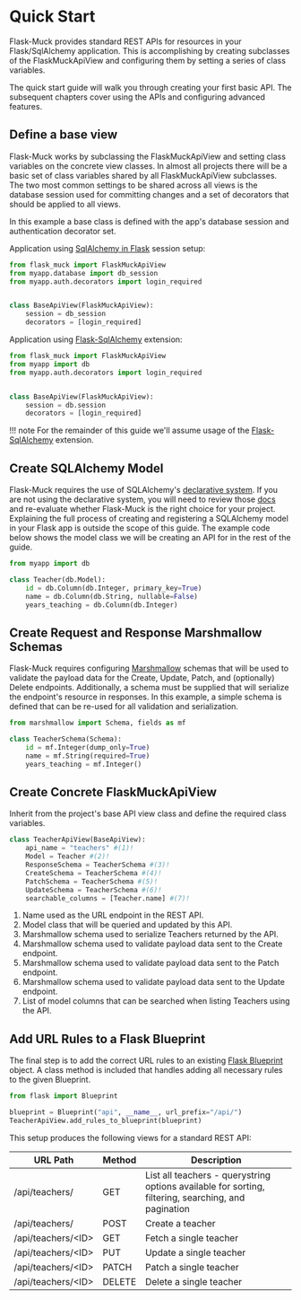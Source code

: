 # Quick Start

Flask-Muck provides standard REST APIs for resources in your Flask/SqlAlchemy application. This 
is accomplishing by creating subclasses of the FlaskMuckApiView and configuring them by setting a series of class
variables.

The quick start guide will walk you through creating your first basic API. The subsequent chapters cover using the APIs and configuring advanced features.


## Define a base view
Flask-Muck works by subclassing the FlaskMuckApiView and setting class variables on the concrete view classes. In almost 
all projects there will be a basic set of class variables shared by all FlaskMuckApiView subclasses. The two most common 
settings to be shared across all views is the database session used for committing changes and a set of 
decorators that should be applied to all views.

In this example a base class is defined with the app's database session and authentication decorator set.

Application using [SqlAlchemy in Flask](https://flask.palletsprojects.com/en/3.0.x/patterns/sqlalchemy/) session setup:
```python
from flask_muck import FlaskMuckApiView
from myapp.database import db_session 
from myapp.auth.decorators import login_required


class BaseApiView(FlaskMuckApiView):
    session = db_session
    decorators = [login_required]

```

Application using [Flask-SqlAlchemy](https://flask-sqlalchemy.palletsprojects.com/en/3.1.x/quickstart/#quick-start) extension:
```python
from flask_muck import FlaskMuckApiView
from myapp import db
from myapp.auth.decorators import login_required


class BaseApiView(FlaskMuckApiView):
    session = db.session
    decorators = [login_required]
```

!!! note
    For the remainder of this guide we'll assume usage of the [Flask-SqlAlchemy](https://flask-sqlalchemy.palletsprojects.com/en/3.1.x/quickstart/#quick-start) extension.

## Create SQLAlchemy Model
Flask-Muck requires the use of SQLAlchemy's [declarative system](https://docs.sqlalchemy.org/en/20/orm/quickstart.html). If you are not using the declarative system, you will need to review those [docs](https://docs.sqlalchemy.org/en/20/orm/quickstart.html) and re-evaluate whether Flask-Muck is the right choice for your project. Explaining the full process of creating and registering a SQLAlchemy model in your Flask app is outside the scope of this guide. The example code below shows the model class we will be creating an API for in the rest of the guide.

```python
from myapp import db

class Teacher(db.Model):
    id = db.Column(db.Integer, primary_key=True)
    name = db.Column(db.String, nullable=False)
    years_teaching = db.Column(db.Integer)
```

## Create Request and Response Marshmallow Schemas
Flask-Muck requires configuring [Marshmallow](https://marshmallow.readthedocs.io/en/stable/) schemas that will be used to validate the payload data for the Create, Update, Patch, and (optionally) Delete endpoints. Additionally, a schema must be supplied that will serialize the endpoint's resource in responses. In this example, a simple schema is defined that can be re-used for all validation and serialization.

```python
from marshmallow import Schema, fields as mf

class TeacherSchema(Schema):
    id = mf.Integer(dump_only=True)
    name = mf.String(required=True)
    years_teaching = mf.Integer()
```

## Create Concrete FlaskMuckApiView
Inherit from the project's base API view class and define the required class variables.

```python
class TeacherApiView(BaseApiView):
    api_name = "teachers" #(1)!
    Model = Teacher #(2)!
    ResponseSchema = TeacherSchema #(3)!
    CreateSchema = TeacherSchema #(4)!
    PatchSchema = TeacherSchema #(5)!
    UpdateSchema = TeacherSchema #(6)!
    searchable_columns = [Teacher.name] #(7)!
```

1. Name used as the URL endpoint in the REST API.
2. Model class that will be queried and updated by this API.
3. Marshmallow schema used to serialize Teachers returned by the API.
4. Marshmallow schema used to validate payload data sent to the Create endpoint.
5. Marshmallow schema used to validate payload data sent to the Patch endpoint.
6. Marshmallow schema used to validate payload data sent to the Update endpoint.
7. List of model columns that can be searched when listing Teachers using the API.

## Add URL Rules to a Flask Blueprint
The final step is to add the correct URL rules to an existing [Flask Blueprint](https://flask.palletsprojects.com/en/3.0.x/blueprints/) object. A class method is included that handles adding all necessary rules to the given Blueprint.

```python
from flask import Blueprint

blueprint = Blueprint("api", __name__, url_prefix="/api/")
TeacherApiView.add_rules_to_blueprint(blueprint)
```

This setup produces the following views for a standard REST API:

| URL Path           | Method | Description                                                                                               |
|--------------------|--------|-----------------------------------------------------------------------------------------------------------|
| /api/teachers/     | GET    | List all teachers - querystring options available for sorting, filtering, searching, and pagination      |
| /api/teachers/     | POST   | Create a teacher                                                                                          |
| /api/teachers/\<ID> | GET    | Fetch a single teacher                                                                                    |
| /api/teachers/\<ID> | PUT    | Update a single teacher                                                                                   |
| /api/teachers/\<ID> | PATCH  | Patch a single teacher                                                                                    |
| /api/teachers/\<ID> | DELETE | Delete a single teacher                                                                                   |


